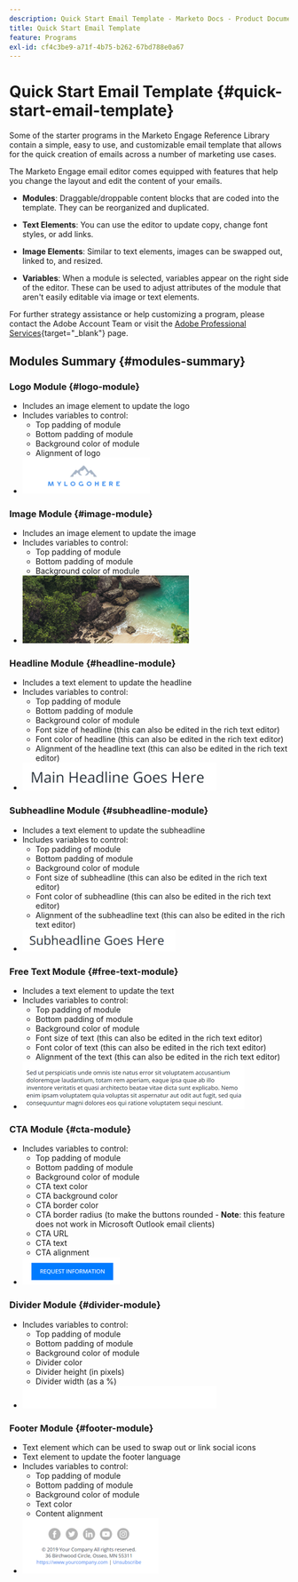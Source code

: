 ```yaml
---
description: Quick Start Email Template - Marketo Docs - Product Documentation
title: Quick Start Email Template
feature: Programs
exl-id: cf4c3be9-a71f-4b75-b262-67bd788e0a67
---
```

# Quick Start Email Template {#quick-start-email-template}

Some of the starter programs in the Marketo Engage Reference Library contain a simple, easy to use, and customizable email template that allows for the quick creation of emails across a number of marketing use cases.

The Marketo Engage email editor comes equipped with features that help you change the layout and edit the content of your emails.
 
* **Modules**: Draggable/droppable content blocks that are coded into the template. They can be reorganized and duplicated. 
 
* **Text Elements**: You can use the editor to update copy, change font styles, or add links. 

* **Image Elements**: Similar to text elements, images can be swapped out, linked to, and resized. 

* **Variables**: When a module is selected, variables appear on the right side of the editor. These can be used to adjust attributes of the module that aren't easily editable via image or text elements. 

For further strategy assistance or help customizing a program, please contact the Adobe Account Team or visit the [Adobe Professional Services](https://business.adobe.com/customers/consulting-services/main.html){target="_blank"} page.

## Modules Summary {#modules-summary}

### Logo Module {#logo-module}

* Includes an image element to update the logo
* Includes variables to control:
  * Top padding of module
  * Bottom padding of module
  * Background color of module
  * Alignment of logo
* ![](assets/quick-start-email-template-1.png)
 
### Image Module {#image-module}

* Includes an image element to update the image
* Includes variables to control:
  * Top padding of module
  * Bottom padding of module
  * Background color of module
* ![](assets/quick-start-email-template-2.png)

### Headline Module {#headline-module}

* Includes a text element to update the headline
* Includes variables to control:
  * Top padding of module
  * Bottom padding of module
  * Background color of module
  * Font size of headline (this can also be edited in the rich text editor)
  * Font color of headline (this can also be edited in the rich text editor)
  * Alignment of the headline text (this can also be edited in the rich text editor)
* ![](assets/quick-start-email-template-3.png)

### Subheadline Module {#subheadline-module}

* Includes a text element to update the subheadline 
* Includes variables to control:
  * Top padding of module
  * Bottom padding of module
  * Background color of module
  * Font size of subheadline (this can also be edited in the rich text editor)
  * Font color of subheadline (this can also be edited in the rich text editor)
  * Alignment of the subheadline text (this can also be edited in the rich text editor)
* ![](assets/quick-start-email-template-4.png)
 
### Free Text Module {#free-text-module}

* Includes a text element to update the text
* Includes variables to control:
  * Top padding of module
  * Bottom padding of module
  * Background color of module
  * Font size of text (this can also be edited in the rich text editor)
  * Font color of text (this can also be edited in the rich text editor)
  * Alignment of the text (this can also be edited in the rich text editor)
* ![](assets/quick-start-email-template-5.png)
 
### CTA Module {#cta-module}

* Includes variables to control:
  * Top padding of module
  * Bottom padding of module
  * Background color of module
  * CTA text color
  * CTA background color
  * CTA border color
  * CTA border radius (to make the buttons rounded - **Note**: this feature does not work in Microsoft Outlook email clients)
  * CTA URL
  * CTA text
  * CTA alignment
* ![](assets/quick-start-email-template-6.png)

### Divider Module {#divider-module}

* Includes variables to control:
  * Top padding of module
  * Bottom padding of module
  * Background color of module
  * Divider color
  * Divider height (in pixels)
  * Divider width (as a %)
* ![](assets/quick-start-email-template-7.png)

### Footer Module {#footer-module}

* Text element which can be used to swap out or link social icons
* Text element to update the footer language
* Includes variables to control:
  * Top padding of module
  * Bottom padding of module
  * Background color of module
  * Text color
  * Content alignment
* ![](assets/quick-start-email-template-8.png)
